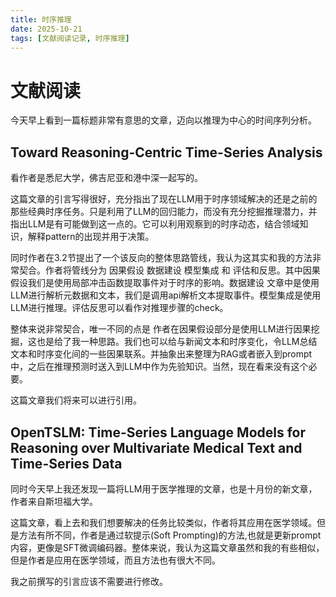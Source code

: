 ```yaml
---
title: 时序推理
date: 2025-10-21
tags: [文献阅读记录, 时序推理]
---
```

# 文献阅读
今天早上看到一篇标题非常有意思的文章，迈向以推理为中心的时间序列分析。
## Toward Reasoning-Centric Time-Series Analysis
看作者是悉尼大学，佛吉尼亚和港中深一起写的。

这篇文章的引言写得很好，充分指出了现在LLM用于时序领域解决的还是之前的那些经典时序任务。只是利用了LLM的回归能力，而没有充分挖掘推理潜力，并指出LLM是有可能做到这一点的。它可以利用观察到的时序动态，结合领域知识，解释pattern的出现并用于决策。

同时作者在3.2节提出了一个该反向的整体思路管线，我认为这其实和我的方法非常契合。作者将管线分为 因果假设 数据建设 模型集成 和 评估和反思。其中因果假设我们是使用局部冲击函数提取事件对于时序的影响。数据建设 文章中是使用LLM进行解析元数据和文本，我们是调用api解析文本提取事件。模型集成是使用LLM进行推理。评估反思可以看作对推理步骤的check。

整体来说非常契合，唯一不同的点是 作者在因果假设部分是使用LLM进行因果挖掘，这也是给了我一种思路。我们也可以给与新闻文本和时序变化，令LLM总结文本和时序变化间的一些因果联系。并抽象出来整理为RAG或者嵌入到prompt中，之后在推理预测时送入到LLM中作为先验知识。当然，现在看来没有这个必要。

这篇文章我们将来可以进行引用。

## OpenTSLM: Time-Series Language Models for Reasoning over Multivariate Medical Text and Time-Series Data
同时今天早上我还发现一篇将LLM用于医学推理的文章，也是十月份的新文章，作者来自斯坦福大学。

这篇文章，看上去和我们想要解决的任务比较类似，作者将其应用在医学领域。但是方法有所不同，作者是通过软提示(Soft Prompting)的方法,也就是更新prompt内容，更像是SFT微调编码器。整体来说，我认为这篇文章虽然和我的有些相似，但是作者是应用在医学领域，而且方法也有很大不同。

我之前撰写的引言应该不需要进行修改。
